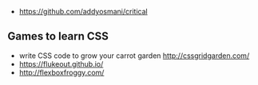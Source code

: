 - https://github.com/addyosmani/critical

## Games to learn CSS

- write CSS code to grow your carrot garden http://cssgridgarden.com/
- https://flukeout.github.io/
- http://flexboxfroggy.com/
